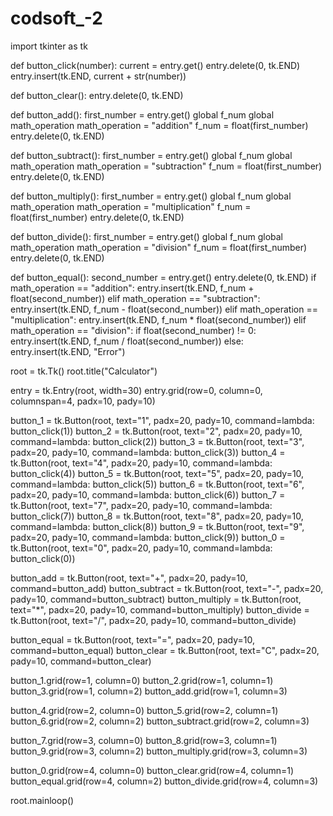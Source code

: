 # codsoft_-2
import tkinter as tk

def button_click(number):
    current = entry.get()
    entry.delete(0, tk.END)
    entry.insert(tk.END, current + str(number))

def button_clear():
    entry.delete(0, tk.END)

def button_add():
    first_number = entry.get()
    global f_num
    global math_operation
    math_operation = "addition"
    f_num = float(first_number)
    entry.delete(0, tk.END)

def button_subtract():
    first_number = entry.get()
    global f_num
    global math_operation
    math_operation = "subtraction"
    f_num = float(first_number)
    entry.delete(0, tk.END)

def button_multiply():
    first_number = entry.get()
    global f_num
    global math_operation
    math_operation = "multiplication"
    f_num = float(first_number)
    entry.delete(0, tk.END)

def button_divide():
    first_number = entry.get()
    global f_num
    global math_operation
    math_operation = "division"
    f_num = float(first_number)
    entry.delete(0, tk.END)

def button_equal():
    second_number = entry.get()
    entry.delete(0, tk.END)
    if math_operation == "addition":
        entry.insert(tk.END, f_num + float(second_number))
    elif math_operation == "subtraction":
        entry.insert(tk.END, f_num - float(second_number))
    elif math_operation == "multiplication":
        entry.insert(tk.END, f_num * float(second_number))
    elif math_operation == "division":
        if float(second_number) != 0:
            entry.insert(tk.END, f_num / float(second_number))
        else:
            entry.insert(tk.END, "Error")

root = tk.Tk()
root.title("Calculator")

entry = tk.Entry(root, width=30)
entry.grid(row=0, column=0, columnspan=4, padx=10, pady=10)

button_1 = tk.Button(root, text="1", padx=20, pady=10, command=lambda: button_click(1))
button_2 = tk.Button(root, text="2", padx=20, pady=10, command=lambda: button_click(2))
button_3 = tk.Button(root, text="3", padx=20, pady=10, command=lambda: button_click(3))
button_4 = tk.Button(root, text="4", padx=20, pady=10, command=lambda: button_click(4))
button_5 = tk.Button(root, text="5", padx=20, pady=10, command=lambda: button_click(5))
button_6 = tk.Button(root, text="6", padx=20, pady=10, command=lambda: button_click(6))
button_7 = tk.Button(root, text="7", padx=20, pady=10, command=lambda: button_click(7))
button_8 = tk.Button(root, text="8", padx=20, pady=10, command=lambda: button_click(8))
button_9 = tk.Button(root, text="9", padx=20, pady=10, command=lambda: button_click(9))
button_0 = tk.Button(root, text="0", padx=20, pady=10, command=lambda: button_click(0))

button_add = tk.Button(root, text="+", padx=20, pady=10, command=button_add)
button_subtract = tk.Button(root, text="-", padx=20, pady=10, command=button_subtract)
button_multiply = tk.Button(root, text="*", padx=20, pady=10, command=button_multiply)
button_divide = tk.Button(root, text="/", padx=20, pady=10, command=button_divide)

button_equal = tk.Button(root, text="=", padx=20, pady=10, command=button_equal)
button_clear = tk.Button(root, text="C", padx=20, pady=10, command=button_clear)

button_1.grid(row=1, column=0)
button_2.grid(row=1, column=1)
button_3.grid(row=1, column=2)
button_add.grid(row=1, column=3)

button_4.grid(row=2, column=0)
button_5.grid(row=2, column=1)
button_6.grid(row=2, column=2)
button_subtract.grid(row=2, column=3)

button_7.grid(row=3, column=0)
button_8.grid(row=3, column=1)
button_9.grid(row=3, column=2)
button_multiply.grid(row=3, column=3)

button_0.grid(row=4, column=0)
button_clear.grid(row=4, column=1)
button_equal.grid(row=4, column=2)
button_divide.grid(row=4, column=3)

root.mainloop()
